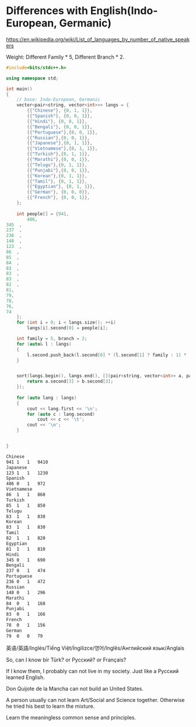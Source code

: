 # Differences with English(Indo-European, Germanic)

https://en.wikipedia.org/wiki/List_of_languages_by_number_of_native_speakers

Weight: Different Family * 5, Different Branch * 2.

```cpp
#include<bits/stdc++.h>

using namespace std;

int main()
{
	// base: Indo-European, Germanic
	vector<pair<string, vector<int>>> langs = {
		{{"Chinese"}, {0, 1, 1}},
		{{"Spanish"}, {0, 0, 1}},
		{{"Hindi"}, {0, 0, 1}},
		{{"Bengali"}, {0, 0, 1}},
		{{"Portuguese"},{0, 0, 1}},
		{{"Russian"},{0, 0, 1}},
		{{"Japanese"},{0, 1, 1}},
		{{"Vietnamese"},{0, 1, 1}},
		{{"Turkish"},{0, 1, 1}},
		{{"Marathi"},{0, 0, 1}},
		{{"Telugu"},{0, 1, 1}},
		{{"Punjabi"},{0, 0, 1}},
		{{"Korean"},{0, 1, 1}},
		{{"Tamil"}, {0, 1, 1}},
		{{"Egyptian"}, {0, 1, 1}},
		{{"German"}, {0, 0, 0}},
		{{"French"}, {0, 0, 1}},
	};
	
	int people[] = {941,
		486,  
345  ,
237  ,
236  ,
148  ,
123  ,
86  ,
85  ,
84  ,
83  ,
83  ,
83  ,
82  ,
81,
79,
78,
76,
74
	};
	for (int i = 0; i < langs.size(); ++i)
		langs[i].second[0] = people[i];

	int family = 5, branch = 2;
	for (auto& l : langs)
	{
		l.second.push_back(l.second[0] * (l.second[1] ? family : 1) * (l.second[2] ? branch : 1));
	}


	sort(langs.begin(), langs.end(), [](pair<string, vector<int>> a, pair<string, vector<int>> b){
		return a.second[3] > b.second[3];
	});
	
	for (auto lang : langs)
	{
		cout << lang.first << '\n';
		for (auto c : lang.second)
			cout << c << '\t';
		cout << '\n';
	}


}
````


```bash
Chinese
941	1	1	9410	
Japanese
123	1	1	1230	
Spanish
486	0	1	972	
Vietnamese
86	1	1	860	
Turkish
85	1	1	850	
Telugu
83	1	1	830	
Korean
83	1	1	830	
Tamil
82	1	1	820	
Egyptian
81	1	1	810	
Hindi
345	0	1	690	
Bengali
237	0	1	474	
Portuguese
236	0	1	472	
Russian
148	0	1	296	
Marathi
84	0	1	168	
Punjabi
83	0	1	166	
French
78	0	1	156	
German
79	0	0	79
```

英语/英語/Inglés/Tiếng Việt/İngilizce/영어/Inglês/Английский язык/Anglais

So, can I know bir Türk? or Русский? or Français?

If I know them, I probably can not live in my society. Just like a Русский learned English.

Don Quijote de la Mancha can not build an United States.

A person usually can not learn Art/Social and Science together. Otherwise he tried his best to learn the mixture. 

Learn the meaningless common sense and principles.